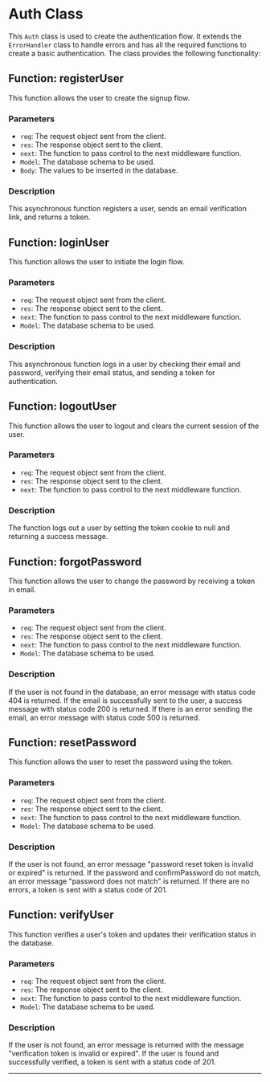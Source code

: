 # Auth Class

This `Auth` class is used to create the authentication flow. It extends the `ErrorHandler` class to handle errors and has all the required functions to create a basic authentication. The class provides the following functionality:

## Function: registerUser

This function allows the user to create the signup flow.

### Parameters

- `req`: The request object sent from the client.
- `res`: The response object sent to the client.
- `next`: The function to pass control to the next middleware function.
- `Model`: The database schema to be used.
- `Body`: The values to be inserted in the database.

### Description

This asynchronous function registers a user, sends an email verification link, and returns a token.

## Function: loginUser

This function allows the user to initiate the login flow.

### Parameters

- `req`: The request object sent from the client.
- `res`: The response object sent to the client.
- `next`: The function to pass control to the next middleware function.
- `Model`: The database schema to be used.

### Description

This asynchronous function logs in a user by checking their email and password, verifying their email status, and sending a token for authentication.

## Function: logoutUser

This function allows the user to logout and clears the current session of the user.

### Parameters

- `req`: The request object sent from the client.
- `res`: The response object sent to the client.
- `next`: The function to pass control to the next middleware function.

### Description

The function logs out a user by setting the token cookie to null and returning a success message.

## Function: forgotPassword

This function allows the user to change the password by receiving a token in email.

### Parameters

- `req`: The request object sent from the client.
- `res`: The response object sent to the client.
- `next`: The function to pass control to the next middleware function.
- `Model`: The database schema to be used.

### Description

If the user is not found in the database, an error message with status code 404 is returned. If the email is successfully sent to the user, a success message with status code 200 is returned. If there is an error sending the email, an error message with status code 500 is returned.

## Function: resetPassword

This function allows the user to reset the password using the token.

### Parameters

- `req`: The request object sent from the client.
- `res`: The response object sent to the client.
- `next`: The function to pass control to the next middleware function.
- `Model`: The database schema to be used.

### Description

If the user is not found, an error message "password reset token is invalid or expired" is returned. If the password and confirmPassword do not match, an error message "password does not match" is returned. If there are no errors, a token is sent with a status code of 201.

## Function: verifyUser

This function verifies a user's token and updates their verification status in the database.

### Parameters

- `req`: The request object sent from the client.
- `res`: The response object sent to the client.
- `next`: The function to pass control to the next middleware function.
- `Model`: The database schema to be used.

### Description

If the user is not found, an error message is returned with the message "verification token is invalid or expired". If the user is found and successfully verified, a token is sent with a status code of 201.

---


